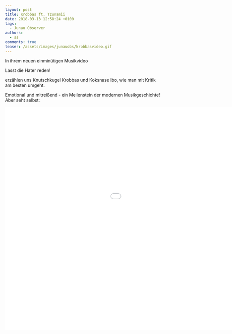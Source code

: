 ```yaml
---
layout: post
title: Krobbas ft. Tzunamii
date: 2018-03-13 12:58:24 +0100
tags:
  - Junau Observer
authors:
  - ss
comments: true
teaser: /assets/images/junauobs/krobbasvideo.gif
---
```

In ihrem neuen einminütigen Musikvideo

Lasst die Hater reden!

erzählen uns Knutschkugel Krobbas und Koksnase Ibo, wie man mit Kritik am besten umgeht.

Emotional und mitreißend - ein Meilenstein der modernen Musikgeschichte! Aber seht selbst:



<iframe width="1280" height="720" src="//sendvid.com/embed/ppelkoti" frameborder="0" allowfullscreen></iframe>
